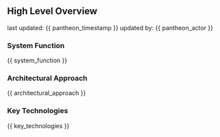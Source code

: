 ## High Level Overview
last updated: {{ pantheon_timestamp }}
updated by: {{ pantheon_actor }}

### System Function
{{ system_function }}

### Architectural Approach
{{ architectural_approach }}

### Key Technologies
{{ key_technologies }}